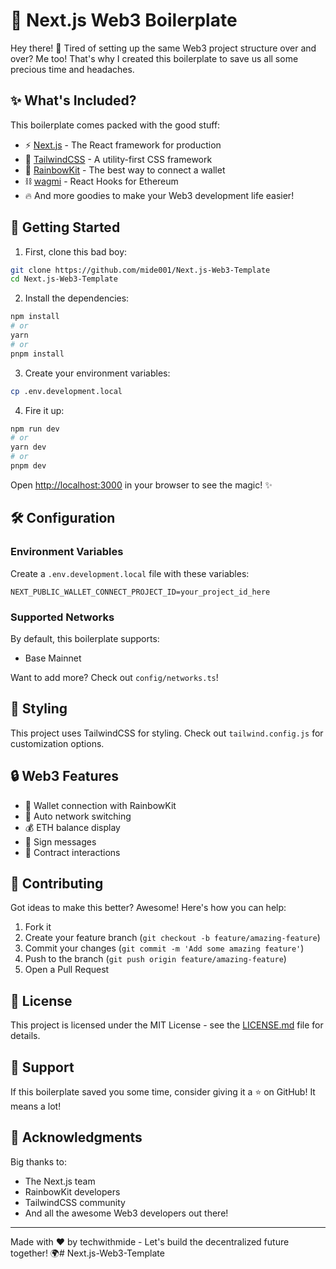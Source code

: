 # 🚀 Next.js Web3 Boilerplate

Hey there! 👋 Tired of setting up the same Web3 project structure over and over? Me too! That's why I created this boilerplate to save us all some precious time and headaches.

## ✨ What's Included?

This boilerplate comes packed with the good stuff:
- ⚡ [Next.js](https://nextjs.org/) - The React framework for production
- 🎨 [TailwindCSS](https://tailwindcss.com/) - A utility-first CSS framework
- 🌈 [RainbowKit](https://www.rainbowkit.com/) - The best way to connect a wallet
- ⛓️ [wagmi](https://wagmi.sh/) - React Hooks for Ethereum
- 🔥 And more goodies to make your Web3 development life easier!

## 🚦 Getting Started

1. First, clone this bad boy:
```bash
git clone https://github.com/mide001/Next.js-Web3-Template
cd Next.js-Web3-Template
```

2. Install the dependencies:
```bash
npm install
# or
yarn
# or
pnpm install
```

3. Create your environment variables:
```bash
cp .env.development.local 
```

4. Fire it up:
```bash
npm run dev
# or
yarn dev
# or
pnpm dev
```

Open [http://localhost:3000](http://localhost:3000) in your browser to see the magic! ✨

## 🛠️ Configuration

### Environment Variables

Create a `.env.development.local` file with these variables:
```plaintext
NEXT_PUBLIC_WALLET_CONNECT_PROJECT_ID=your_project_id_here
```

### Supported Networks

By default, this boilerplate supports:
- Base Mainnet


Want to add more? Check out `config/networks.ts`!

## 🎨 Styling

This project uses TailwindCSS for styling. Check out `tailwind.config.js` for customization options.

## 🔒 Web3 Features

- 👛 Wallet connection with RainbowKit
- 🔄 Auto network switching
- 💰 ETH balance display
- 📝 Sign messages
- 🤝 Contract interactions

## 🤝 Contributing

Got ideas to make this better? Awesome! Here's how you can help:

1. Fork it
2. Create your feature branch (`git checkout -b feature/amazing-feature`)
3. Commit your changes (`git commit -m 'Add some amazing feature'`)
4. Push to the branch (`git push origin feature/amazing-feature`)
5. Open a Pull Request

## 📝 License

This project is licensed under the MIT License - see the [LICENSE.md](LICENSE.md) file for details.

## 💖 Support

If this boilerplate saved you some time, consider giving it a ⭐️ on GitHub! It means a lot!

## 🙏 Acknowledgments

Big thanks to:
- The Next.js team
- RainbowKit developers
- TailwindCSS community
- And all the awesome Web3 developers out there!

---

Made with ❤️ by techwithmide - Let's build the decentralized future together! 🌍# Next.js-Web3-Template
